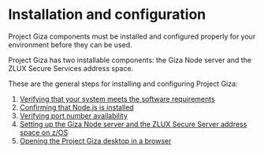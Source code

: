 # Installation and configuration

Project Giza components must be installed and configured properly for your environment before they can be used.

Project Giza has two installable components: the Giza Node server and the ZLUX Secure Services address space.

These are the general steps for installing and configuring Project Giza:

1.  [Verifying that your system meets the software requirements](mvd-verifysystemswreqs.md)
2.  [Confirming that Node.js is installed](mvd-instconfirmnodejsinstalled.md)
3.  [Verifying port number availability](mvd-instverifyportnumavailable.md)
4.  [Setting up the Giza Node server and the ZLUX Secure Server address space on z/OS](mvd-instsetupeverythingonzos.md)
5.  [Opening the Project Giza desktop in a browser](mvd-instopendesktopbrowser.md)
